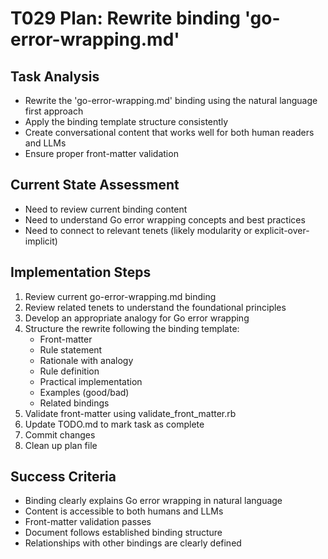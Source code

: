 # T029 Plan: Rewrite binding 'go-error-wrapping.md'

## Task Analysis
- Rewrite the 'go-error-wrapping.md' binding using the natural language first approach
- Apply the binding template structure consistently
- Create conversational content that works well for both human readers and LLMs
- Ensure proper front-matter validation

## Current State Assessment
- Need to review current binding content
- Need to understand Go error wrapping concepts and best practices
- Need to connect to relevant tenets (likely modularity or explicit-over-implicit)

## Implementation Steps
1. Review current go-error-wrapping.md binding
2. Review related tenets to understand the foundational principles
3. Develop an appropriate analogy for Go error wrapping
4. Structure the rewrite following the binding template:
   - Front-matter
   - Rule statement
   - Rationale with analogy
   - Rule definition
   - Practical implementation
   - Examples (good/bad)
   - Related bindings
5. Validate front-matter using validate_front_matter.rb
6. Update TODO.md to mark task as complete
7. Commit changes
8. Clean up plan file

## Success Criteria
- Binding clearly explains Go error wrapping in natural language
- Content is accessible to both humans and LLMs
- Front-matter validation passes
- Document follows established binding structure
- Relationships with other bindings are clearly defined